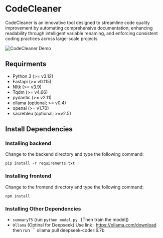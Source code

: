 # CodeCleaner
CodeCleaner is an innovative tool designed to streamline code quality improvement by automating comprehensive documentation, enhancing readability through intelligent variable renaming, and enforcing consistent coding practices across large-scale projects

![CodeCleaner Demo](![Demo](Assets/CodeGIF.gif)
)

## Requirments
- Python 3 (>= v3.12)
- Fastapi (>= v0.115)
- Nltk (>= v3.9)
- Tqdm (>= v4.66)
- pydantic (>= v2.11)
- ollama (optional; >= v0.4)
- openai (>= v1.70)
- sacrebleu (optional; >=v2.5)

## Install Dependencies

### Installing backend

Change to the backend directory and type the following command:

```
pip install -r requirements.txt
```

### Installing frontend

Change to the frontend directory and type the following command:

```
npm install
```

### Installing Other Dependencies
   - `summaryT5` (run ``` python model.py  ``` [Then train the model])
   - `Ollama` (Optinal for Deepseek)
     Use link : https://ollama.com/download
     then run  ``` ollama pull deepseek-coder:6.7b
  ``` (Ensure you have sufficient disk space, as the model requires approximately 3.8GB of storage.)

